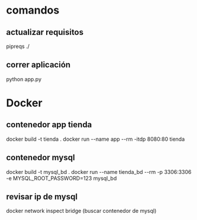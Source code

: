 # comandos
## actualizar requisitos
pipreqs ./

## correr aplicación
python app.py

# Docker
## contenedor app tienda
docker build -t tienda .  <!-- aqui se contruye la imagen con el docker file se hace por consola ubicado en la carpeta de -->
docker run --name app --rm -itdp 8080:80 tienda

## contenedor mysql
docker build -t mysql_bd . <!-- aqui se contruye la imagen de mysql con la bd tiene que ejecutarse en la carpeta bd -->
docker run --name tienda_bd --rm -p 3306:3306 -e MYSQL_ROOT_PASSWORD=123 mysql_bd

## revisar ip de mysql
docker network inspect bridge (buscar contenedor de mysql)